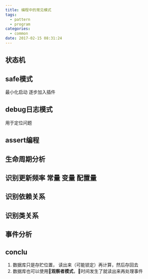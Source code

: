```yaml
---
title: 编程中的常见模式
tags:
  - pattern
  - program
categories:
  - common
date: 2017-02-15 08:31:24
---
```



状态机
---
**safe**模式
---
最小化启动 逐步加入插件

debug日志模式
--- 
用于定位问题

assert编程
---

生命周期分析
---

识别更新频率 常量 变量 配置量 
---

识别依赖关系
---

识别类关系
-----

事件分析
---



conclu
--
1. 数据库只是存贮位置， 读出来（可能锁定）再计算，然后存回去
2. 数据库也可以使用**观察者模式**，时间发生了就读出来再处理事件
